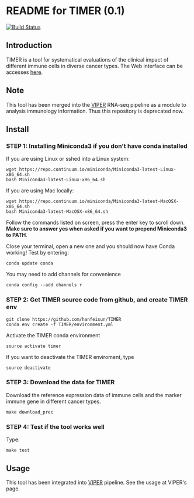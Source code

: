 # README for TIMER (0.1)

[![Build Status](https://travis-ci.org/hanfeisun/TIMER.svg?branch=master)](https://travis-ci.org/hanfeisun/TIMER)


## Introduction

TIMER is a tool for systematical evaluations of the clinical impact of different immune cells in diverse cancer types. The Web interface can be accesses [here](http://cistrome.org/TIMER/). 

## Note

This tool has been merged into the [VIPER](https://bitbucket.org/cfce/viper) RNA-seq pipeline as a module to analysis immunology information. Thus this repository is deprecated now. 

## Install


### STEP 1: Installing Miniconda3 if you don't have conda installed

If you are using Linux or sshed into a Linux system:
```
wget https://repo.continuum.io/miniconda/Miniconda3-latest-Linux-x86_64.sh
bash Miniconda3-latest-Linux-x86_64.sh
```
If you are using Mac locally:
```
wget https://repo.continuum.io/miniconda/Miniconda3-latest-MacOSX-x86_64.sh
bash Miniconda3-latest-MacOSX-x86_64.sh
```

Follow the commands listed on screen, press the enter key to scroll down.
**Make sure to answer yes when asked if you want to prepend Miniconda3 to PATH**.

Close your terminal, open a new one and you should now have Conda working! Test by entering:
```
conda update conda
```

You may need to add channels for convenience
```
conda config --add channels r
```


### STEP 2: Get TIMER source code from github, and create TIMER env

```
git clone https://github.com/hanfeisun/TIMER
conda env create -f TIMER/environment.yml
```

Activate the TIMER conda environment
```
source activate timer
```

If you want to deactivate the TIMER enviroment, type
```
source deactivate
```

### STEP 3: Download the data for TIMER

Download the reference expression data of immune cells and the marker immune gene in different cancer types.
```
make download_prec
```

### STEP 4: Test if the tool works well

Type:
```
make test
```


## Usage

This tool has been integrated into [VIPER](https://bitbucket.org/cfce/viper) pipeline. See the usage at VIPER's page.

